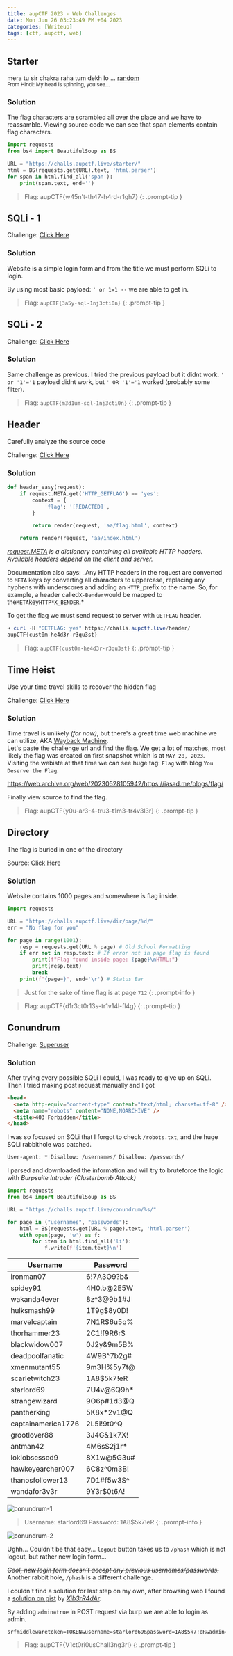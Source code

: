 ```yaml
---
title: aupCTF 2023 - Web Challenges
date: Mon Jun 26 03:23:49 PM +04 2023
categories: [Writeup]
tags: [ctf, aupctf, web]
---
```


## Starter

mera tu sir chakra raha tum dekh lo ... [random](https://challs.aupctf.live/starter/)<br>
<small>From Hindi: My head is spinning, you see...</small>

### Solution

The flag characters are scrambled all over the place and we have to reassamble. Viewing source code we can see that span elements contain flag characters.

```py
import requests
from bs4 import BeautifulSoup as BS

URL = "https://challs.aupctf.live/starter/"
html = BS(requests.get(URL).text, 'html.parser')
for span in html.find_all('span'):
	print(span.text, end='')
```

> Flag: aupCTF{w45n't-th47-h4rd-r1gh7}
{: .prompt-tip }

## SQLi - 1

Challenge: [Click Here](https://challs.aupctf.live/sqli-1/)

### Solution

Website is a simple login form and from the title we must perform SQLi to login.

By using most basic payload: `' or 1=1 --` we are able to get in.

> Flag: `aupCTF{3a5y-sql-1nj3cti0n}`
{: .prompt-tip }

## SQLi - 2

Challenge: [Click Here](https://challs.aupctf.live/sqli-2/)

### Solution

Same challenge as previous. I tried the previous payload but it didnt work. `' or '1'='1` payload didnt work, but `' OR '1'='1` worked (probably some filter).

> Flag: `aupCTF{m3d1um-sql-1nj3cti0n}`
{: .prompt-tip }

## Header

Carefully analyze the source code

Challenge: [Click Here](https://challs.aupctf.live/header/)

### Solution

```py
def headar_easy(request):
    if request.META.get('HTTP_GETFLAG') == 'yes':
        context = {
            'flag': '[REDACTED]',
        }

        return render(request, 'aa/flag.html', context)

    return render(request, 'aa/index.html')
```

_[request.META](https://docs.djangoproject.com/en/4.2/ref/request-response/#django.http.HttpRequest.META) is a dictionary containing all available HTTP headers. Available headers depend on the client and server._

Documentation also says: _Any HTTP headers in the request are converted to `META` keys by converting all characters to uppercase, replacing any hyphens with underscores and adding an `HTTP_`prefix to the name. So, for example, a header called`X-Bender`would be mapped to the`META`key`HTTP*X_BENDER`.*

To get the flag we must send request to server with `GETFLAG` header.

```powershell
➜ curl -H "GETFLAG: yes" https://challs.aupctf.live/header/
aupCTF{cust0m-he4d3r-r3qu3st}
```

> Flag: `aupCTF{cust0m-he4d3r-r3qu3st}`
{: .prompt-tip }

## Time Heist

Use your time travel skills to recover the hidden flag

Challenge: [Click Here](https://iasad.me/tags)

### Solution

Time travel is unlikely _(for now)_, but there's a great time web machine we can utilize, AKA [Wayback Machine](https://web.archive.org). <br>
Let's paste the challenge url and find the flag. We get a lot of matches, most likely the flag was created on first snapshot which is at `MAY 28, 2023`. Visiting the webiste at that time we can see huge tag: `Flag` with blog `You Deserve the Flag`.

<https://web.archive.org/web/20230528105942/https://iasad.me/blogs/flag/>

Finally view source to find the flag.

> Flag: aupCTF{y0u-ar3-4-tru3-t1m3-tr4v3l3r}
{: .prompt-tip }

## Directory

The flag is buried in one of the directory

Source: [Click Here](https://challs.aupctf.live/dir/)

### Solution

Website contains 1000 pages and somewhere is flag inside.

```py
import requests

URL = "https://challs.aupctf.live/dir/page/%d/"
err = "No flag for you"

for page in range(1001):
    resp = requests.get(URL % page) # Old School Formatting
    if err not in resp.text: # If error not in page flag is found
        print(f"Flag found inside page: {page}\nHTML:")
        print(resp.text)
        break
    print(f"{page=}", end='\r') # Status Bar
```

> Just for the sake of time flag is at page `712`
{: .prompt-info }

> Flag: aupCTF{d1r3ct0r13s-tr1v14l-fl4g}
{: .prompt-tip }

## Conundrum

Challenge: [Superuser](https://challs.aupctf.live/conundrum/)

### Solution

After trying every possible SQLi I could, I was ready to give up on SQLi. Then I tried making post request manually and I got

```html
<head>
  <meta http-equiv="content-type" content="text/html; charset=utf-8" />
  <meta name="robots" content="NONE,NOARCHIVE" />
  <title>403 Forbidden</title>
</head>
```

I was so focused on SQLi that I forgot to check `/robots.txt`, and the huge SQLi rabbithole was patched.

```html
User-agent: * Disallow: /usernames/ Disallow: /passwords/
```

I parsed and downloaded the information and will try to bruteforce the logic with _Burpsuite Intruder (Clusterbomb Attack)_

```py
import requests
from bs4 import BeautifulSoup as BS

URL = "https://challs.aupctf.live/conundrum/%s/"

for page in ("usernames", "passwords"):
    html = BS(requests.get(URL % page).text, 'html.parser')
    with open(page, 'w') as f:
        for item in html.find_all('li'):
            f.write(f'{item.text}\n')
```

| Username           | Password    |
| ------------------ | ----------- |
| ironman07          | 6!7A3O9?b&  |
| spidey91           | 4H0.b@2E5W  |
| wakanda4ever       | 8z^3@9b1#J  |
| hulksmash99        | 1T9g$8y0D!  |
| marvelcaptain      | 7N1R$6u5q%  |
| thorhammer23       | 2C1!f9R6r$  |
| blackwidow007      | 0J2y&9m5B%  |
| deadpoolfanatic    | 4W9B^7b2g#  |
| xmenmutant55       | 9m3H%5y7t@  |
| scarletwitch23     | 1A8$5k7!eR  |
| starlord69         | 7U4v@6Q9h\* |
| strangewizard      | 9O6p#1d3@Q  |
| pantherking        | 5K8x\*2v1@Q |
| captainamerica1776 | 2L5i!9t0^Q  |
| grootlover88       | 3J4G&1k7X!  |
| antman42           | 4M6s$2j1r\* |
| lokiobsessed9      | 8X1w@5G3u#  |
| hawkeyearcher007   | 6C8z^0m3B!  |
| thanosfollower13   | 7D1#f5w3S^  |
| wandafor3v3r       | 9Y3r$0t6A!  |

![conundrum-1](/assets/images/aupCTF/2023/conundrum-1.png)

> Username: starlord69 Password: 1A8$5k7!eR
{: .prompt-info }

![conundrum-2](/assets/images/aupCTF/2023/conundrum-2.png)

Ughh... Couldn't be that easy... `logout` button takes us to `/phash` which is not logout, but rather new login form...

_~~Cool, new login form doesn’t accept any previous usernames/passwords.~~_ Another rabbit hole, `/phash` is a different challenge.

I couldn't find a solution for last step on my own, after browsing web I found a [solution on gist](https://gist.github.com/Xib3rR4dAr/32b30234dda814a50361364bfe9aa1e7) by _[Xib3rR4dAr](https://github.com/Xib3rR4dAr)._

By adding `admin=true` in POST request via burp we are able to login as admin.

```
srfmiddlewaretoken=TOKEN&username=starlord69&password=1A8$5k7!eR&admin=true
```

> Flag: aupCTF{V1ct0ri0usChall3ng3r!}
{: .prompt-tip }
